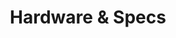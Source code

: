 ---
title: "Hardware & Specs"
layout: "specs"
subtext: "Deus ex machina..."
speed: "65"
timeout: "750"
---
